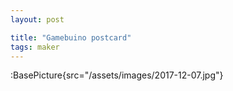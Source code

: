```yaml
---
layout: post

title: "Gamebuino postcard"
tags: maker
---
```


:BasePicture{src="/assets/images/2017-12-07.jpg"}

<!--more-->
